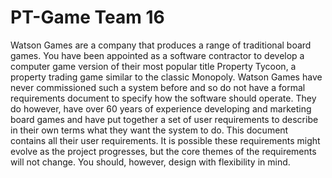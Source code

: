 # PT-Game Team 16
Watson Games are a company that produces a range of traditional board games. You have been 
appointed as a software contractor to develop a computer game version of their most popular title 
Property Tycoon, a property trading game similar to the classic Monopoly. Watson Games have 
never commissioned such a system before and so do not have a formal requirements document to 
specify how the software should operate. They do however, have over 60 years of experience 
developing and marketing board games and have put together a set of user requirements to 
describe in their own terms what they want the system to do. This document contains all their user 
requirements. It is possible these requirements might evolve as the project progresses, but the core 
themes of the requirements will not change. You should, however, design with flexibility in mind. 
